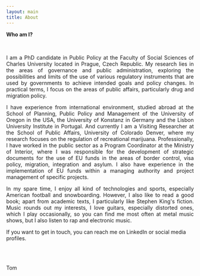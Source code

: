 ```yaml
---
layout: main
title: About
---
```


<b>Who am I?</b>

<br>

<p align="justify">I am a PhD candidate in Public Policy at the Faculty of Social Sciences of Charles University located in Prague, Czech Republic. My research lies in the areas of governance and public administration, exploring the possibilities and limits of the use of various regulatory instruments that are used by governments to achieve intended goals and policy changes. In practical terms, I focus on the areas of public affairs, particularly drug and migration policy. </p>
  
<p align="justify">I have experience from international environment, studied abroad at the School of Planning, Public Policy and Management of the University of Oregon in the USA, the University of Konstanz in Germany and the Lisbon University Institute in Portugal. And currently I am a Visiting Researcher at the School of Public Affairs, University of Colorado Denver, where my research focuses on the regulation of recreational marijuana. Professionally, I have worked in the public sector as a Program Coordinator at the Ministry of Interior, where I was responsible for the development of strategic documents for the use of EU funds in the areas of border control, visa policy, migration, integration and asylum. I also have experience in the implementation of EU funds within a managing authority and project management of specific projects. </p>

<p align="justify">In my spare time, I enjoy all kind of technologies and sports, especially American football and snowboarding. However, I also like to read a good book; apart from academic texts, I particularly like Stephen King's fiction. Music rounds out my interests, I love guitars, especially distorted ones, which I play occasionally, so you can find me most often at metal music shows, but I also listen to rap and electronic music. </p>

If you want to get in touch, you can reach me on LinkedIn or social media profiles. 

<br>
</br>

Tom
